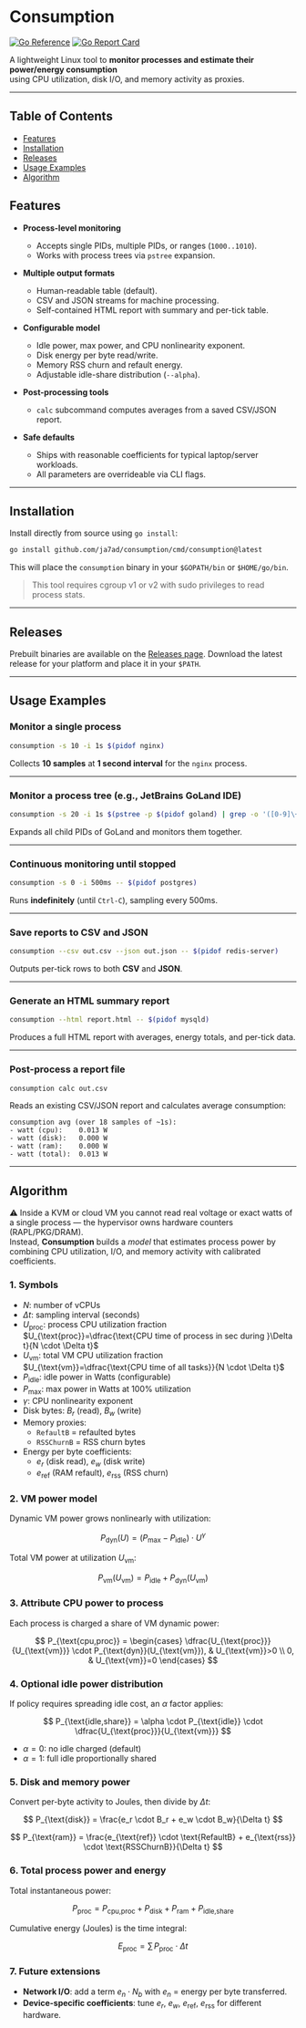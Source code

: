 # Consumption

[![Go Reference](https://pkg.go.dev/badge/github.com/ja7ad/consumption.svg)](https://pkg.go.dev/github.com/ja7ad/consumption)
[![Go Report Card](https://goreportcard.com/badge/github.com/ja7ad/consumption)](https://goreportcard.com/report/github.com/ja7ad/consumption)

A lightweight Linux tool to **monitor processes and estimate their power/energy consumption**  
using CPU utilization, disk I/O, and memory activity as proxies.  

---

## Table of Contents
- [Features](#features)
- [Installation](#installation)
- [Releases](#releases)
- [Usage Examples](#usage-examples)
- [Algorithm](#algorithm)

## Features

* **Process-level monitoring**

    * Accepts single PIDs, multiple PIDs, or ranges (`1000..1010`).
    * Works with process trees via `pstree` expansion.

* **Multiple output formats**

    * Human-readable table (default).
    * CSV and JSON streams for machine processing.
    * Self-contained HTML report with summary and per-tick table.

* **Configurable model**

    * Idle power, max power, and CPU nonlinearity exponent.
    * Disk energy per byte read/write.
    * Memory RSS churn and refault energy.
    * Adjustable idle-share distribution (`--alpha`).

* **Post-processing tools**

    * `calc` subcommand computes averages from a saved CSV/JSON report.

* **Safe defaults**

    * Ships with reasonable coefficients for typical laptop/server workloads.
    * All parameters are overrideable via CLI flags.

---

## Installation

Install directly from source using `go install`:

```bash
go install github.com/ja7ad/consumption/cmd/consumption@latest
````

This will place the `consumption` binary in your `$GOPATH/bin` or `$HOME/go/bin`.

> This tool requires cgroup v1 or v2 with sudo privileges to read process stats.

---

## Releases

Prebuilt binaries are available on the [Releases page](https://github.com/ja7ad/consumption/releases/latest).
Download the latest release for your platform and place it in your `$PATH`.

---

## Usage Examples

### Monitor a single process

```bash
consumption -s 10 -i 1s $(pidof nginx)
```

Collects **10 samples** at **1 second interval** for the `nginx` process.

---

### Monitor a process tree (e.g., JetBrains GoLand IDE)

```bash
consumption -s 20 -i 1s $(pstree -p $(pidof goland) | grep -o '([0-9]\+)' | tr -d '()' | tr '\n' ' ')
```

Expands all child PIDs of GoLand and monitors them together.

---

### Continuous monitoring until stopped

```bash
consumption -s 0 -i 500ms -- $(pidof postgres)
```

Runs **indefinitely** (until `Ctrl-C`), sampling every 500ms.

---

### Save reports to CSV and JSON

```bash
consumption --csv out.csv --json out.json -- $(pidof redis-server)
```

Outputs per-tick rows to both **CSV** and **JSON**.

---

### Generate an HTML summary report

```bash
consumption --html report.html -- $(pidof mysqld)
```

Produces a full HTML report with averages, energy totals, and per-tick data.

---

### Post-process a report file

```bash
consumption calc out.csv
```

Reads an existing CSV/JSON report and calculates average consumption:

```
consumption avg (over 18 samples of ~1s):
- watt (cpu):    0.013 W
- watt (disk):   0.000 W
- watt (ram):    0.000 W
- watt (total):  0.013 W
```

---

## Algorithm

⚠️ Inside a KVM or cloud VM you cannot read real voltage or exact watts of a single process — the hypervisor owns hardware counters (RAPL/PKG/DRAM).  
Instead, **Consumption** builds a *model* that estimates process power by combining CPU utilization, I/O, and memory activity with calibrated coefficients.

### 1. Symbols

- $N$: number of vCPUs
- $\Delta t$: sampling interval (seconds)
- $U_{\text{proc}}$: process CPU utilization fraction  
  $U_{\text{proc}}=\dfrac{\text{CPU time of process in sec during }\Delta t}{N \cdot \Delta t}$
- $U_{\text{vm}}$: total VM CPU utilization fraction  
  $U_{\text{vm}}=\dfrac{\text{CPU time of all tasks}}{N \cdot \Delta t}$
- $P_{\text{idle}}$: idle power in Watts (configurable)
- $P_{\text{max}}$: max power in Watts at 100% utilization
- $\gamma$: CPU nonlinearity exponent
- Disk bytes: $B_r$ (read), $B_w$ (write)
- Memory proxies:
    - `RefaultB` = refaulted bytes
    - `RSSChurnB` = RSS churn bytes
- Energy per byte coefficients:
    - $e_r$ (disk read), $e_w$ (disk write)
    - $e_{\text{ref}}$ (RAM refault), $e_{\text{rss}}$ (RSS churn)

### 2. VM power model

Dynamic VM power grows nonlinearly with utilization:

$$
P_{\text{dyn}}(U) = (P_{\text{max}} - P_{\text{idle}})\cdot U^\gamma
$$

Total VM power at utilization $U_{\text{vm}}$:

$$
P_{\text{vm}}(U_{\text{vm}}) = P_{\text{idle}} + P_{\text{dyn}}(U_{\text{vm}})
$$

### 3. Attribute CPU power to process

Each process is charged a share of VM dynamic power:

$$
P_{\text{cpu,proc}} =
\begin{cases}
\dfrac{U_{\text{proc}}}{U_{\text{vm}}} \cdot P_{\text{dyn}}(U_{\text{vm}}), & U_{\text{vm}}>0 \\
0, & U_{\text{vm}}=0
\end{cases}
$$

### 4. Optional idle power distribution

If policy requires spreading idle cost, an $\alpha$ factor applies:

$$
P_{\text{idle,share}} = \alpha \cdot P_{\text{idle}} \cdot \dfrac{U_{\text{proc}}}{U_{\text{vm}}}
$$

- $\alpha=0$: no idle charged (default)
- $\alpha=1$: full idle proportionally shared

### 5. Disk and memory power

Convert per-byte activity to Joules, then divide by $\Delta t$:

$$
P_{\text{disk}} = \frac{e_r \cdot B_r + e_w \cdot B_w}{\Delta t}
$$

$$
P_{\text{ram}} = \frac{e_{\text{ref}} \cdot \text{RefaultB} + e_{\text{rss}} \cdot \text{RSSChurnB}}{\Delta t}
$$

### 6. Total process power and energy

Total instantaneous power:

$$
P_{\text{proc}} = P_{\text{cpu,proc}} + P_{\text{disk}} + P_{\text{ram}} + P_{\text{idle,share}}
$$

Cumulative energy (Joules) is the time integral:

$$
E_{\text{proc}} = \sum \, P_{\text{proc}} \cdot \Delta t
$$

### 7. Future extensions

- **Network I/O**: add a term $e_n \cdot N_b$ with $e_n$ = energy per byte transferred.
- **Device-specific coefficients**: tune $e_r$, $e_w$, $e_{\text{ref}}$, $e_{\text{rss}}$ for different hardware.
